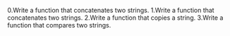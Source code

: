 0.Write a function that concatenates two strings.
1.Write a function that concatenates two strings.
2.Write a function that copies a string.
3.Write a function that compares two strings.
